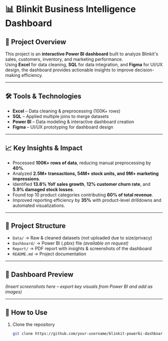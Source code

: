 # 📊 Blinkit Business Intelligence Dashboard

## 🔹 Project Overview  
This project is an **interactive Power BI dashboard** built to analyze Blinkit's sales, customers, inventory, and marketing performance.  
Using **Excel** for data cleaning, **SQL** for data integration, and **Figma** for UI/UX design, the dashboard provides actionable insights to improve decision-making efficiency.  

---

## 🛠️ Tools & Technologies  
- **Excel** – Data cleaning & preprocessing (100K+ rows)  
- **SQL** – Applied multiple joins to merge datasets  
- **Power BI** – Data modeling & interactive dashboard creation  
- **Figma** – UI/UX prototyping for dashboard design  

---

## 📈 Key Insights & Impact  
- Processed **100K+ rows of data**, reducing manual preprocessing by **40%**.  
- Analyzed **2.5M+ transactions, 54M+ stock units, and 9M+ marketing impressions**.  
- Identified **13.8% YoY sales growth**, **12% customer churn rate**, and **5.9% damaged stock losses**.  
- Found top 10 product categories contributing **60% of total revenue**.  
- Improved reporting efficiency by **35%** with product-level drilldowns and automated visualizations.  

---

## 📂 Project Structure  
- `Data/` → Raw & cleaned datasets (not uploaded due to size/privacy)  
- `Dashboard/` → Power BI (.pbix) file *(available on request)*  
- `Report/` → PDF report with insights & screenshots of the dashboard  
- `README.md` → Project documentation  

---

## 📸 Dashboard Preview  
*(Insert screenshots here – export key visuals from Power BI and add as images)*  

---

## 🚀 How to Use  
1. Clone the repository  
   ```bash
   git clone https://github.com/your-username/blinkit-powerbi-dashboard.git
